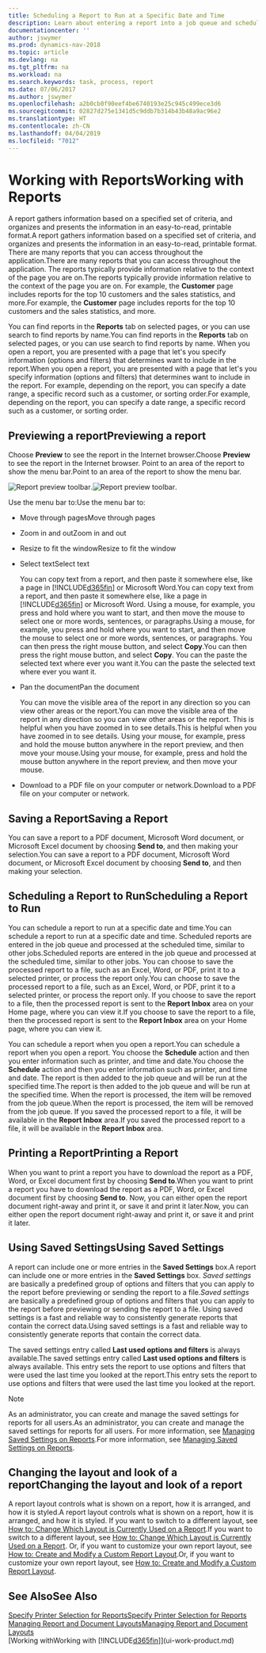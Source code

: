 ```yaml
---
title: Scheduling a Report to Run at a Specific Date and Time
description: Learn about entering a report into a job queue and scheduling it to be processed at a specific date and time.
documentationcenter: ''
author: jswymer
ms.prod: dynamics-nav-2018
ms.topic: article
ms.devlang: na
ms.tgt_pltfrm: na
ms.workload: na
ms.search.keywords: task, process, report
ms.date: 07/06/2017
ms.author: jswymer
ms.openlocfilehash: a2b0cb0f90eef4be6740193e25c945c499ece3d6
ms.sourcegitcommit: 02827d275e1341d5c9ddb7b314b43b48a9ac96e2
ms.translationtype: HT
ms.contentlocale: zh-CN
ms.lasthandoff: 04/04/2019
ms.locfileid: "7012"
---
```

# <a name="working-with-reports"></a><span data-ttu-id="a8608-103">Working with Reports</span><span class="sxs-lookup"><span data-stu-id="a8608-103">Working with Reports</span></span>
<span data-ttu-id="a8608-104">A report gathers information based on a specified set of criteria, and organizes and presents the information in an easy-to-read, printable format.</span><span class="sxs-lookup"><span data-stu-id="a8608-104">A report gathers information based on a specified set of criteria, and organizes and presents the information in an easy-to-read, printable format.</span></span> <span data-ttu-id="a8608-105">There are many reports that you can access throughout the application.</span><span class="sxs-lookup"><span data-stu-id="a8608-105">There are many reports that you can access throughout the application.</span></span> <span data-ttu-id="a8608-106">The reports typically provide information relative to the context of the page you are on.</span><span class="sxs-lookup"><span data-stu-id="a8608-106">The reports typically provide information relative to the context of the page you are on.</span></span> <span data-ttu-id="a8608-107">For example, the **Customer** page includes reports for the top 10 customers and the sales statistics, and more.</span><span class="sxs-lookup"><span data-stu-id="a8608-107">For example, the **Customer** page includes reports for the top 10 customers and the sales statistics, and more.</span></span>

<span data-ttu-id="a8608-108">You can find reports in the **Reports** tab on selected pages, or you can use search to find reports by name.</span><span class="sxs-lookup"><span data-stu-id="a8608-108">You can find reports in the **Reports** tab on selected pages, or you can use search to find reports by name.</span></span> <span data-ttu-id="a8608-109">When you open a report, you are presented with a page that let's you specify information (options and filters) that determines want to include in the report.</span><span class="sxs-lookup"><span data-stu-id="a8608-109">When you open a report, you are presented with a page that let's you specify information (options and filters) that determines want to include in the report.</span></span> <span data-ttu-id="a8608-110">For example, depending on the report, you can specify a date range, a specific record such as a customer, or sorting order.</span><span class="sxs-lookup"><span data-stu-id="a8608-110">For example, depending on the report, you can specify a date range, a specific record such as a customer, or sorting order.</span></span>

## <a name="previewing-a-report"></a><span data-ttu-id="a8608-111">Previewing a report</span><span class="sxs-lookup"><span data-stu-id="a8608-111">Previewing a report</span></span>
<span data-ttu-id="a8608-112">Choose **Preview** to see the report in the Internet browser.</span><span class="sxs-lookup"><span data-stu-id="a8608-112">Choose **Preview** to see the report in the Internet browser.</span></span> <span data-ttu-id="a8608-113">Point to an area of the report to show the menu bar.</span><span class="sxs-lookup"><span data-stu-id="a8608-113">Point to an area of the report to show the menu bar.</span></span>  

<span data-ttu-id="a8608-114">![Report preview toolbar](media/report_viewer.png "Report preview toolbar").</span><span class="sxs-lookup"><span data-stu-id="a8608-114">![Report preview toolbar](media/report_viewer.png "Report preview toolbar").</span></span>

<span data-ttu-id="a8608-115">Use the menu bar to:</span><span class="sxs-lookup"><span data-stu-id="a8608-115">Use the menu bar to:</span></span>

-   <span data-ttu-id="a8608-116">Move through pages</span><span class="sxs-lookup"><span data-stu-id="a8608-116">Move through pages</span></span>
-   <span data-ttu-id="a8608-117">Zoom in and out</span><span class="sxs-lookup"><span data-stu-id="a8608-117">Zoom in and out</span></span>
-   <span data-ttu-id="a8608-118">Resize to fit the window</span><span class="sxs-lookup"><span data-stu-id="a8608-118">Resize to fit the window</span></span>
-   <span data-ttu-id="a8608-119">Select text</span><span class="sxs-lookup"><span data-stu-id="a8608-119">Select text</span></span>

    <span data-ttu-id="a8608-120">You can copy text from a report, and then paste it somewhere else, like a page in [!INCLUDE[d365fin](includes/d365fin_md.md)] or Microsoft Word.</span><span class="sxs-lookup"><span data-stu-id="a8608-120">You can copy text from a report, and then paste it somewhere else, like a page in [!INCLUDE[d365fin](includes/d365fin_md.md)] or Microsoft Word.</span></span>  <span data-ttu-id="a8608-121">Using a mouse, for example, you press and hold where you want to start, and then move the mouse to select one or more words, sentences, or paragraphs.</span><span class="sxs-lookup"><span data-stu-id="a8608-121">Using a mouse, for example, you press and hold where you want to start, and then move the mouse to select one or more words, sentences, or paragraphs.</span></span> <span data-ttu-id="a8608-122">You can then press the right mouse button, and select **Copy**.</span><span class="sxs-lookup"><span data-stu-id="a8608-122">You can then press the right mouse button, and select **Copy**.</span></span> <span data-ttu-id="a8608-123">You can the paste the selected text where ever you want it.</span><span class="sxs-lookup"><span data-stu-id="a8608-123">You can the paste the selected text where ever you want it.</span></span>
-   <span data-ttu-id="a8608-124">Pan the document</span><span class="sxs-lookup"><span data-stu-id="a8608-124">Pan the document</span></span>

    <span data-ttu-id="a8608-125">You can move the visible area of the report in any direction so you can view other areas or the report.</span><span class="sxs-lookup"><span data-stu-id="a8608-125">You can move the visible area of the report in any direction so you can view other areas or the report.</span></span> <span data-ttu-id="a8608-126">This is helpful when you have zoomed in to see details.</span><span class="sxs-lookup"><span data-stu-id="a8608-126">This is helpful when you have zoomed in to see details.</span></span>  <span data-ttu-id="a8608-127">Using your mouse, for example, press and hold the mouse button anywhere in the report preview, and then move your mouse.</span><span class="sxs-lookup"><span data-stu-id="a8608-127">Using your mouse, for example, press and hold the mouse button anywhere in the report preview, and then move your mouse.</span></span>

-   <span data-ttu-id="a8608-128">Download to a PDF file on your computer or network.</span><span class="sxs-lookup"><span data-stu-id="a8608-128">Download to a PDF file on your computer or network.</span></span>


## <a name="saving-a-report"></a><span data-ttu-id="a8608-129">Saving a Report</span><span class="sxs-lookup"><span data-stu-id="a8608-129">Saving a Report</span></span>
<span data-ttu-id="a8608-130">You can save a report to a PDF document, Microsoft Word document, or Microsoft Excel document by choosing **Send to**, and then making your selection.</span><span class="sxs-lookup"><span data-stu-id="a8608-130">You can save a report to a PDF document, Microsoft Word document, or Microsoft Excel document by choosing **Send to**, and then making your selection.</span></span> 

## <a name="ScheduleReport"></a> <span data-ttu-id="a8608-131">Scheduling a Report to Run</span><span class="sxs-lookup"><span data-stu-id="a8608-131">Scheduling a Report to Run</span></span>
<span data-ttu-id="a8608-132">You can schedule a report to run at a specific date and time.</span><span class="sxs-lookup"><span data-stu-id="a8608-132">You can schedule a report to run at a specific date and time.</span></span> <span data-ttu-id="a8608-133">Scheduled reports are entered in the job queue and processed at the scheduled time, similar to other jobs.</span><span class="sxs-lookup"><span data-stu-id="a8608-133">Scheduled reports are entered in the job queue and processed at the scheduled time, similar to other jobs.</span></span> <span data-ttu-id="a8608-134">You can choose to save the processed report to a file, such as an Excel, Word, or PDF, print it to a selected printer, or process the report only.</span><span class="sxs-lookup"><span data-stu-id="a8608-134">You can choose to save the processed report to a file, such as an Excel, Word, or PDF, print it to a selected printer, or process the report only.</span></span> <span data-ttu-id="a8608-135">If you choose to save the report to a file, then the processed report is sent to the **Report Inbox** area on your Home page, where you can view it.</span><span class="sxs-lookup"><span data-stu-id="a8608-135">If you choose to save the report to a file, then the processed report is sent to the **Report Inbox** area on your Home page, where you can view it.</span></span>

<span data-ttu-id="a8608-136">You can schedule a report when you open a report.</span><span class="sxs-lookup"><span data-stu-id="a8608-136">You can schedule a report when you open a report.</span></span> <span data-ttu-id="a8608-137">You choose the **Schedule** action and then you enter information such as printer, and time and date.</span><span class="sxs-lookup"><span data-stu-id="a8608-137">You choose the **Schedule** action and then you enter information such as printer, and time and date.</span></span> <span data-ttu-id="a8608-138">The report is then added to the job queue and will be run at the specified time.</span><span class="sxs-lookup"><span data-stu-id="a8608-138">The report is then added to the job queue and will be run at the specified time.</span></span> <span data-ttu-id="a8608-139">When the report is processed, the item will be removed from the job queue.</span><span class="sxs-lookup"><span data-stu-id="a8608-139">When the report is processed, the item will be removed from the job queue.</span></span> <span data-ttu-id="a8608-140">If you saved the processed report to a file, it will be available in the **Report Inbox** area.</span><span class="sxs-lookup"><span data-stu-id="a8608-140">If you saved the processed report to a file, it will be available in the **Report Inbox** area.</span></span>

## <a name="PrintReport"></a><span data-ttu-id="a8608-141">Printing a Report</span><span class="sxs-lookup"><span data-stu-id="a8608-141">Printing a Report</span></span>
<span data-ttu-id="a8608-142">When you want to print a report you have to download the report as a PDF, Word, or Excel document first by choosing **Send to**.</span><span class="sxs-lookup"><span data-stu-id="a8608-142">When you want to print a report you have to download the report as a PDF, Word, or Excel document first by choosing **Send to**.</span></span> <span data-ttu-id="a8608-143">Now, you can either open the report document right-away and print it, or save it and print it later.</span><span class="sxs-lookup"><span data-stu-id="a8608-143">Now, you can either open the report document right-away and print it, or save it and print it later.</span></span>

## <a name="using-saved-settings"></a><span data-ttu-id="a8608-144">Using Saved Settings</span><span class="sxs-lookup"><span data-stu-id="a8608-144">Using Saved Settings</span></span>
<span data-ttu-id="a8608-145">A report can include one or more entries in the **Saved Settings** box.</span><span class="sxs-lookup"><span data-stu-id="a8608-145">A report can include one or more entries in the **Saved Settings** box.</span></span> <span data-ttu-id="a8608-146">*Saved settings* are basically a predefined group of options and filters that you can apply to the report before previewing or sending the report to a file.</span><span class="sxs-lookup"><span data-stu-id="a8608-146">*Saved settings* are basically a predefined group of options and filters that you can apply to the report before previewing or sending the report to a file.</span></span> <span data-ttu-id="a8608-147">Using saved settings is a fast and reliable way to consistently generate reports that contain the correct data.</span><span class="sxs-lookup"><span data-stu-id="a8608-147">Using saved settings is a fast and reliable way to consistently generate reports that contain the correct data.</span></span>

<span data-ttu-id="a8608-148">The saved settings entry called **Last used options and filters** is always available.</span><span class="sxs-lookup"><span data-stu-id="a8608-148">The saved settings entry called **Last used options and filters** is always available.</span></span> <span data-ttu-id="a8608-149">This entry sets the report to use options and filters that were used the last time you looked at the report.</span><span class="sxs-lookup"><span data-stu-id="a8608-149">This entry sets the report to use options and filters that were used the last time you looked at the report.</span></span>

>[!NOTE]
><span data-ttu-id="a8608-150">As an administrator, you can create and manage the saved settings for reports for all users.</span><span class="sxs-lookup"><span data-stu-id="a8608-150">As an administrator, you can create and manage the saved settings for reports for all users.</span></span> <span data-ttu-id="a8608-151">For more information, see [Managing Saved Settings on Reports](reports-saving-reusing-settings.md).</span><span class="sxs-lookup"><span data-stu-id="a8608-151">For more information, see [Managing Saved Settings on Reports](reports-saving-reusing-settings.md).</span></span>

## <a name="changing-the-layout-and-look-of-a-report"></a><span data-ttu-id="a8608-152">Changing the layout and look of a report</span><span class="sxs-lookup"><span data-stu-id="a8608-152">Changing the layout and look of a report</span></span>
<span data-ttu-id="a8608-153">A report layout controls what is shown on a report, how it is arranged, and how it is styled.</span><span class="sxs-lookup"><span data-stu-id="a8608-153">A report layout controls what is shown on a report, how it is arranged, and how it is styled.</span></span> <span data-ttu-id="a8608-154">If you want to switch to a different layout, see [How to: Change Which Layout is Currently Used on a Report](ui-how-change-layout-currently-used-report.md).</span><span class="sxs-lookup"><span data-stu-id="a8608-154">If you want to switch to a different layout, see [How to: Change Which Layout is Currently Used on a Report](ui-how-change-layout-currently-used-report.md).</span></span> <span data-ttu-id="a8608-155">Or, if you want to customize your own report layout, see [How to: Create and Modify a Custom Report Layout](ui-how-create-custom-report-layout.md).</span><span class="sxs-lookup"><span data-stu-id="a8608-155">Or, if you want to customize your own report layout, see [How to: Create and Modify a Custom Report Layout](ui-how-create-custom-report-layout.md).</span></span>

## <a name="see-also"></a><span data-ttu-id="a8608-156">See Also</span><span class="sxs-lookup"><span data-stu-id="a8608-156">See Also</span></span>
[<span data-ttu-id="a8608-157">Specify Printer Selection for Reports</span><span class="sxs-lookup"><span data-stu-id="a8608-157">Specify Printer Selection for Reports</span></span>](ui-specify-printer-selection-reports.md)  
[<span data-ttu-id="a8608-158">Managing Report and Document Layouts</span><span class="sxs-lookup"><span data-stu-id="a8608-158">Managing Report and Document Layouts</span></span>](ui-manage-report-layouts.md)  
[<span data-ttu-id="a8608-159">Working with</span><span class="sxs-lookup"><span data-stu-id="a8608-159">Working with</span></span> [!INCLUDE[d365fin](includes/d365fin_md.md)]](ui-work-product.md)
